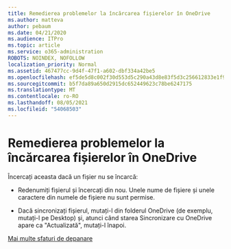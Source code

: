 ```yaml
---
title: Remedierea problemelor la încărcarea fișierelor în OneDrive
ms.author: matteva
author: pebaum
ms.date: 04/21/2020
ms.audience: ITPro
ms.topic: article
ms.service: o365-administration
ROBOTS: NOINDEX, NOFOLLOW
localization_priority: Normal
ms.assetid: 467477cc-9d4f-47f1-a602-dbf334a42be5
ms.openlocfilehash: ef5de5d8c002f30d553d5c290a43d8e83f5d3c256612833e1f90ca65b6508e09
ms.sourcegitcommit: b5f7da89a650d2915dc652449623c78be6247175
ms.translationtype: MT
ms.contentlocale: ro-RO
ms.lasthandoff: 08/05/2021
ms.locfileid: "54068503"
---
```

# <a name="fix-problems-uploading-files-to-onedrive"></a>Remedierea problemelor la încărcarea fișierelor în OneDrive

Încercați aceasta dacă un fișier nu se încarcă:
  
- Redenumiți fișierul și încercați din nou. Unele nume de fișiere și unele caractere din numele de fișiere nu sunt permise. 
    
- Dacă sincronizați fișierul, mutați-l din folderul OneDrive (de exemplu, mutați-l pe Desktop) și, atunci când starea Sincronizare cu OneDrive apare ca "Actualizată", mutați-l înapoi. 
    
[Mai multe sfaturi de depanare](https://go.microsoft.com/fwlink/?linkid=873155)
  

